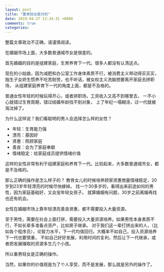 ```yaml
---
layout: post
title: "重男轻女是对的"
date: 2019-04-27 13:34:31 +0800
comments: true
categories: 
---
```

整篇文章政治不正确，请谨慎阅读。

在婚姻市场上面，大多数普通城市女是很差的。

首先婚姻的目的是组建家庭，生育养育下一代。很多人都没有认清这点。

现在的小姑娘，因为减肥和办公室工作身体素质不行，被消费主义带动得买买买，
独生子女娇生惯养不吃苦耐劳，也不听话，被女权主义洗脑想要离开家庭去拼职场，
从组建家庭养育下一代的角度上面，都是不及格的。

普通女性年轻的时候玩得开心，或者拼职场，工资收入又高不到哪里去，
一不小心就错过生育周期，错过结婚年龄找不到对象，
上了年纪一塌糊涂，过一代就被淘汰掉了。

为什么这样说？我们看聪明的男人会选择怎么样的女性？

- 年轻：生育能力强
- 漂亮：基因好
- 贤惠：照顾家庭
- 善良：会为了家庭奉献
- 情绪稳定：给家庭成员提供情绪价值

这样的女性非常有利于组建家庭和养育下一代。比较起来，大多数普通城市女，都是不及格的。

那么正确的操作是怎么样子的？
教育女儿的时候培养顾家贤惠商量情绪稳定，20岁到23岁年轻漂亮的时候尽快嫁掉。
找一个30多岁的，看得出来前途如何的男性，因为家庭基础好，又会宠年轻女孩子。
就算婚姻有问题，30岁之前离婚再找也还有机会。

女性在婚姻市场上靠年轻漂亮善良贤惠，都不需要投入大量资源。

至于男性，需要在社会上面打拼，需要投入大量资源培养。如果男性本身素质不行，不如长辈多准备点资产，比如房子继承。
对于我们这一辈打拼出来的人，（比如各个程序员），论智力水平，下一代均值回归，大概率不如自己，投入资源培养下一代也要慎重，
不如自己好好发展，利用时间的复利，然后让下一代继承，或者把发展赚取的资源多生几个小孩。

所以重男轻女是正确的操作。

当然，如果你的价值观是为了个人享受，而不是发展，那么就是另外的操作了。
